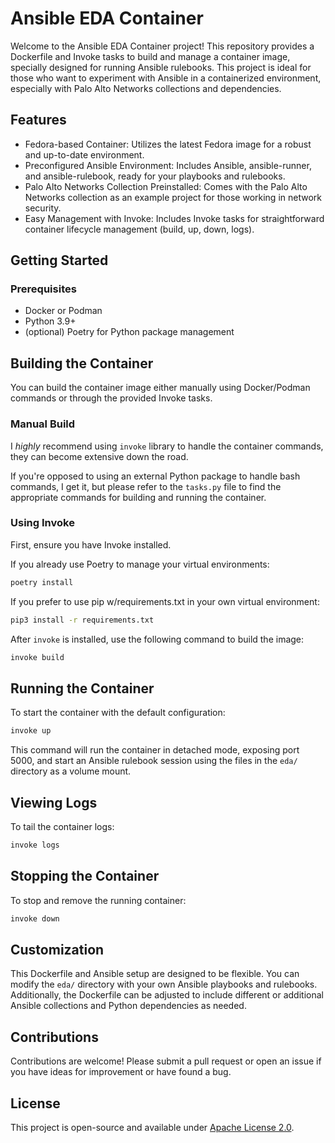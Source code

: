 # Ansible EDA Container

Welcome to the Ansible EDA Container project! This repository provides a Dockerfile and Invoke tasks to build and manage a container image, specially designed for running Ansible rulebooks. This project is ideal for those who want to experiment with Ansible in a containerized environment, especially with Palo Alto Networks collections and dependencies.

## Features

- Fedora-based Container: Utilizes the latest Fedora image for a robust and up-to-date environment.
- Preconfigured Ansible Environment: Includes Ansible, ansible-runner, and ansible-rulebook, ready for your playbooks and rulebooks.
- Palo Alto Networks Collection Preinstalled: Comes with the Palo Alto Networks collection as an example project for those working in network security.
- Easy Management with Invoke: Includes Invoke tasks for straightforward container lifecycle management (build, up, down, logs).

## Getting Started

### Prerequisites

- Docker or Podman
- Python 3.9+
- (optional) Poetry for Python package management

## Building the Container

You can build the container image either manually using Docker/Podman commands or through the provided Invoke tasks.

### Manual Build

I *highly* recommend using `invoke` library to handle the container commands, they can become extensive down the road.

If you're opposed to using an external Python package to handle bash commands, I get it, but please refer to the `tasks.py` file to find the appropriate commands for building and running the container.

### Using Invoke

First, ensure you have Invoke installed.

If you already use Poetry to manage your virtual environments:

```bash
poetry install
```

If you prefer to use pip w/requirements.txt in your own virtual environment:

```bash
pip3 install -r requirements.txt
```

After `invoke` is installed, use the following command to build the image:

```bash
invoke build
```

## Running the Container

To start the container with the default configuration:

```bash
invoke up
```

This command will run the container in detached mode, exposing port 5000, and start an Ansible rulebook session using the files in the `eda/` directory as a volume mount.

## Viewing Logs

To tail the container logs:

```bash
invoke logs
```

## Stopping the Container

To stop and remove the running container:

```bash
invoke down
```

## Customization

This Dockerfile and Ansible setup are designed to be flexible. You can modify the `eda/` directory with your own Ansible playbooks and rulebooks. Additionally, the Dockerfile can be adjusted to include different or additional Ansible collections and Python dependencies as needed.

## Contributions

Contributions are welcome! Please submit a pull request or open an issue if you have ideas for improvement or have found a bug.

## License

This project is open-source and available under [Apache License 2.0](LICENSE).
